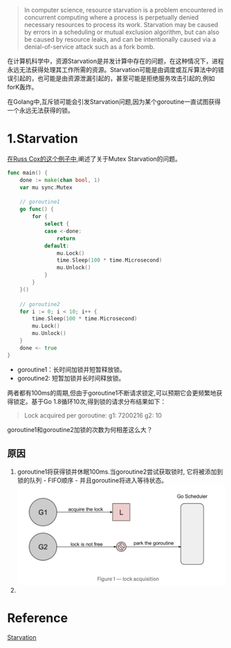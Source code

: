 
> In computer science, resource starvation is a problem encountered in concurrent computing where a process is perpetually denied necessary resources to process its work. Starvation may be caused by errors in a scheduling or mutual exclusion algorithm, but can also be caused by resource leaks, and can be intentionally caused via a denial-of-service attack such as a fork bomb.

在计算机科学中，资源Starvation是并发计算中存在的问题，在这种情况下，进程永远无法获得处理其工作所需的资源。Starvation可能是由调度或互斥算法中的错误引起的，也可能是由资源泄漏引起的，甚至可能是拒绝服务攻击引起的,例如forK轰炸。 

在Golang中,互斥锁可能会引发Starvation问题,因为某个goroutine一直试图获得一个永远无法获得的锁。

# 1.Starvation
[在Russ Cox的这个例子中](https://github.com/golang/go/issues/13086),阐述了关于Mutex Starvation的问题。
```go
func main() {
	done := make(chan bool, 1)
	var mu sync.Mutex

	// goroutine1
	go func() {
		for {
			select {
			case <-done:
				return
			default:
				mu.Lock()
				time.Sleep(100 * time.Microsecond)
				mu.Unlock()
			}
		}
	}()

	// goroutine2
	for i := 0; i < 10; i++ {
		time.Sleep(100 * time.Microsecond)
		mu.Lock()
		mu.Unlock()
	}
	done <- true
}
```
- goroutine1：长时间加锁并短暂释放锁。
- goroutine2: 短暂加锁并长时间释放锁。

两者都有100ms的周期,但由于goroutine1不断请求锁定,可以预期它会更频繁地获得锁定。基于Go 1.8循环10次,得到锁的请求分布结果如下：
>Lock acquired per goroutine:
g1: 7200216
g2: 10

goroutine1和goroutine2加锁的次数为何相差这么大？

## 原因
1. goroutine1将获得锁并休眠100ms.当goroutine2尝试获取锁时, 它将被添加到锁的队列 - FIFO顺序 - 并且goroutine将进入等待状态。![](starvation01.png)
2. 

# Reference

[Starvation](https://en.wikipedia.org/wiki/Starvation_(computer_science))



